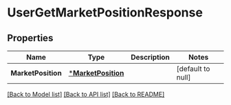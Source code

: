 # UserGetMarketPositionResponse

## Properties
Name | Type | Description | Notes
------------ | ------------- | ------------- | -------------
**MarketPosition** | [***MarketPosition**](MarketPosition.md) |  | [default to null]

[[Back to Model list]](../README.md#documentation-for-models) [[Back to API list]](../README.md#documentation-for-api-endpoints) [[Back to README]](../README.md)

